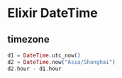 # Elixir DateTime

## timezone

``` elixir
d1 = DateTime.utc_now()
d2 = DateTime.now("Asia/Shanghai")
d2.hour - d1.hour
```
